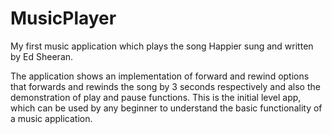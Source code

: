 # MusicPlayer
My first music application which plays the song Happier sung and written by Ed Sheeran.

The application shows an implementation of forward and rewind options that forwards and rewinds the song by 3 seconds respectively and also the demonstration of play and pause functions. This is the initial level app, which can be used by any beginner to understand the basic functionality of a music application.
